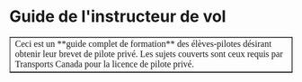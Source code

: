 # Guide de l'instructeur de vol

<TABLE BORDER CELLPADDING=20 >
<TR>
<TD VALIGN="top">
<FONT FACE= "verdana", "helvetica", "arial" SIZE=3>
Ceci est un **guide complet 
de formation** des élèves-pilotes 
désirant obtenir leur brevet de pilote privé. Les sujets couverts sont ceux requis par Transports Canada pour la licence de pilote privé.
</TD>
</TR>
</TABLE>
